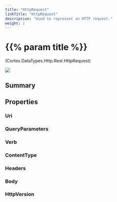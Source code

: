 ```yaml
---
title: "HttpRequest"
linkTitle: "HttpRequest"
description: "Used to represent an HTTP request."
weight: 1
---
```


# {{% param title %}}

<p class="namespace">(Cortex.DataTypes.Http.Rest.HttpRequest)</p>

<img src="/images/work-in-progress.jpg">

## Summary

## Properties

### Uri

### QueryParameters

### Verb

### ContentType

### Headers

### Body

### HttpVersion

